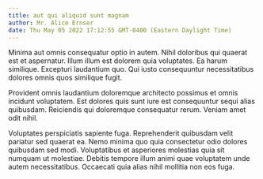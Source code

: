 ```yaml
---
title: aut qui aliquid sunt magnam
author: Mr. Alice Ernser
date: Thu May 05 2022 17:12:55 GMT-0400 (Eastern Daylight Time)
---
```

Minima aut omnis consequatur optio in autem. Nihil doloribus qui quaerat est et aspernatur. Illum illum est dolorem quia voluptates. Ea harum similique. Excepturi laudantium quo. Qui iusto consequuntur necessitatibus dolores omnis quos similique fugit.

 Provident omnis laudantium doloremque architecto possimus et omnis incidunt voluptatem. Est dolores quis sunt iure est consequuntur sequi alias quibusdam. Reiciendis qui doloremque consequatur rerum. Veniam amet odit nihil.

 Voluptates perspiciatis sapiente fuga. Reprehenderit quibusdam velit pariatur sed quaerat ea. Nemo minima quo quia consectetur odio dolores quibusdam sed modi. Voluptatibus et asperiores molestias quia sit numquam ut molestiae. Debitis tempore illum animi quae voluptatem unde autem necessitatibus. Occaecati quia alias nihil mollitia non eos fuga.